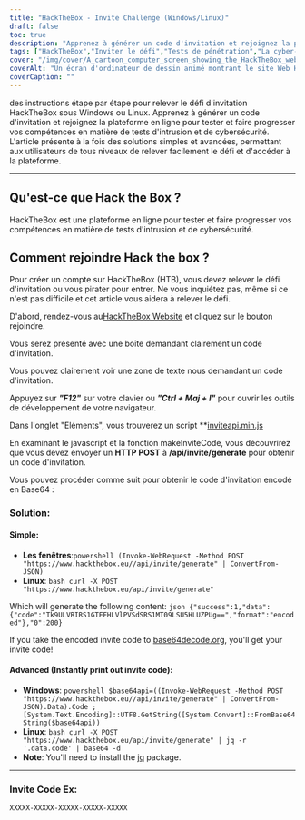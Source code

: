 ```yaml
---
title: "HackTheBox - Invite Challenge (Windows/Linux)"
draft: false
toc: true
description: "Apprenez à générer un code d'invitation et rejoignez la plateforme en ligne HackTheBox pour tester et faire progresser vos compétences en matière de tests d'intrusion et de cybersécurité sur Windows et Linux."
tags: ["HackTheBox","Inviter le défi","Tests de pénétration","La cyber-sécurité","Les fenêtres","Linux","Plateforme en ligne","HTTP POST","Code d'invitation","Encodé en Base64","Powershell","Bash Linux","Décodage Base64","Inviter la génération de code","La programmation","Développement web","Technologie","Sécurité informatique","Formation informatique"]
cover: "/img/cover/A_cartoon_computer_screen_showing_the_HackTheBox_website.png"
coverAlt: "Un écran d'ordinateur de dessin animé montrant le site Web HackTheBox avec une porte de coffre-fort déverrouillée avec une clé, révélant un trophée ou une médaille, avec un fond de paysage urbain dans la palette de couleurs du logo de HackTheBox (bleu et blanc)."
coverCaption: ""
---
```

 des instructions étape par étape pour relever le défi d'invitation HackTheBox sous Windows ou Linux. Apprenez à générer un code d'invitation et rejoignez la plateforme en ligne pour tester et faire progresser vos compétences en matière de tests d'intrusion et de cybersécurité. L'article présente à la fois des solutions simples et avancées, permettant aux utilisateurs de tous niveaux de relever facilement le défi et d'accéder à la plateforme.

______

## Qu'est-ce que Hack the Box ?

HackTheBox est une plateforme en ligne pour tester et faire progresser vos compétences en matière de tests d'intrusion et de cybersécurité.

## Comment rejoindre Hack the box ?

Pour créer un compte sur HackTheBox (HTB), vous devez relever le défi d'invitation ou vous pirater pour entrer. Ne vous inquiétez pas, même si ce n'est pas difficile et cet article vous aidera à relever le défi.

D'abord, rendez-vous au[HackTheBox Website](https://hackthebox.eu) et cliquez sur le bouton rejoindre.

Vous serez présenté avec une boîte demandant clairement un code d'invitation.

Vous pouvez clairement voir une zone de texte nous demandant un code d'invitation.

Appuyez sur ***"F12"*** sur votre clavier ou ***"Ctrl + Maj + I"*** pour ouvrir les outils de développement de votre navigateur.

Dans l'onglet "Eléments", vous trouverez un script **[inviteapi.min.js](https://www.hackthebox.eu/js/inviteapi.min.js)

En examinant le javascript et la fonction makeInviteCode, vous découvrirez que vous devez envoyer un **HTTP POST** à **/api/invite/generate** pour obtenir un code d'invitation.

Vous pouvez procéder comme suit pour obtenir le code d'invitation encodé en Base64 :

### Solution:

#### Simple:
- **Les fenêtres**:```powershell (Invoke-WebRequest -Method POST "https://www.hackthebox.eu//api/invite/generate" | ConvertFrom-JSON) ```
- **Linux**: ```bash curl -X POST "https://www.hackthebox.eu/api/invite/generate" ```

Which will generate the following content: ```json {"success":1,"data":{"code":"Tk9ULVRIRS1GTEFHLVlPVSdSRS1MT09LSU5HLUZPUg==","format":"encoded"},"0":200} ```

If you take the encoded invite code to [base64decode.org](https://www.base64decode.org/), you'll get your invite code!

#### Advanced (Instantly print out invite code):
 - **Windows**: ```powershell $base64api=((Invoke-WebRequest -Method POST "https://www.hackthebox.eu//api/invite/generate" | ConvertFrom-JSON).Data).Code ; [System.Text.Encoding]::UTF8.GetString([System.Convert]::FromBase64String($base64api)) ```
- **Linux**: ```bash curl -X POST "https://www.hackthebox.eu/api/invite/generate" | jq -r '.data.code' | base64 -d ```
 - **Note**: You'll need to install the [jq](https://stedolan.github.io/jq/download/) package.

______

### Invite Code Ex:
```XXXXX-XXXXX-XXXXX-XXXXX-XXXXX```



